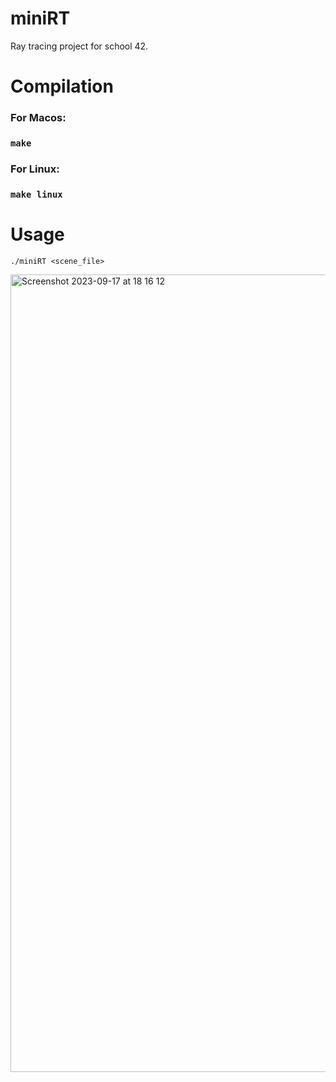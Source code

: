 # miniRT
Ray tracing project for school 42.
# Compilation
### For Macos:
### `make`
### For Linux:
### `make linux`
# Usage
`./miniRT <scene_file>`

<img width="1276" alt="Screenshot 2023-09-17 at 18 16 12" src="https://github.com/Standlc/miniRT/assets/92372490/6656af51-04ff-4374-a731-12a509f3ec26">
